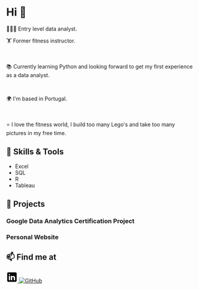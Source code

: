 # Hi 👋

👩🏽‍💻 Entry level data analyst. 

🏋 Former fitness instructor. 

<br>

📚 Currently learning Python and looking forward to get my first experience as a data analyst. 

<br>

🌍 I'm based in Portugal. 

<br>

⭐ I love the fitness world, I build too many Lego's and take too many pictures in my free time. 


## 🔧 Skills & Tools

- Excel
- SQL
- R 
- Tableau


## 🚀 Projects

### Google Data Analytics Certification Project

### Personal Website


## 📫 Find me at

<a href="https://www.linkedin.com/in/patriciaigs/">
  <img src="https://raw.githubusercontent.com/simple-icons/simple-icons/develop/icons/linkedin.svg" alt="LinkedIn" width="30" />
</a>

<a href="https://github.com/patriciaigs/">
  <img src="https://raw.githubusercontent.com/simple-icons/simple-icons/develop/icons/github.svg" alt="GitHub" width="30" />
</a>
